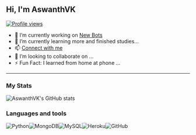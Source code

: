 ## Hi, I'm AswanthVK
[![Profile views](https://komarev.com/ghpvc/?username=AswanthVK&label=Profile%20views)](https://github.com/AswanthVK)
- 💫 I’m currently working on [New Bots](https://telegram.me/NewBotz)
- 🌱 I’m currently learning more and finished studies...
- 📫 [Connect with me](https://telegram.me/AswanthVK)
- 👯 I’m looking to collaborate on ...
- ⚡ Fun Fact: I learned from home at phone ...
---

### My Stats
![AswanthVK's GitHub stats](https://github-readme-stats.vercel.app/api?username=AswanthVK&show_icons=true&theme=radical)

### Languages and tools
<img alt="Python" src="https://img.shields.io/badge/python-%2314354C.svg?&style=for-the-badge&logo=python&logoColor=white"/><img alt="MongoDB" src ="https://img.shields.io/badge/MongoDB-%234ea94b.svg?&style=for-the-badge&logo=mongodb&logoColor=white"/><img alt="MySQL" src="https://img.shields.io/badge/mysql-%2300f.svg?&style=for-the-badge&logo=mysql&logoColor=white"/><img alt="Heroku" src="https://img.shields.io/badge/heroku-%23430098.svg?&style=for-the-badge&logo=heroku&logoColor=white"/><img alt="GitHub" src="https://img.shields.io/badge/github-%23921011.svg?&style=for-the-badge&logo=github&logoColor=white"/>

